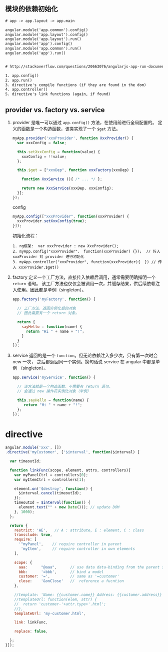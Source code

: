 

## 模块的依赖初始化

```txt
# app -> app.layout -> app.main

angular.module('app.common').config()
angular.module('app.layout').config()
angular.module('app.layout').run()
angular.module('app').config()
angular.module('app.common').run()
angular.module('app').run()


# http://stackoverflow.com/questions/20663076/angularjs-app-run-documentation

1. app.config()
2. app.run()
3. directive's compile functions (if they are found in the dom)
4. app.controller()
5. directive's link functions (again, if found)
```

## provider vs. factory vs. service

1.  provider 是唯一可以通过  `app.config()` 方法，在使用前进行全局配置的。
    定义的函数是一个构造函数，该类实现了一个 `$get` 方法。

    ```js
    myApp.provider('xxxProvider', function XxxProvider() {
      var xxxConfig = false;

      this.setXxxConfig = function(value) {
        xxxConfig = !!value;
      };

      this.$get = ["xxxDep", function xxxFactory(xxxDep) {

        function XxxService (){ /* ... */ };

        return new XxxService(xxxDep, xxxConfig);
      }];
    });
    ```

    config

    ```js
    myApp.config(["xxxProvider", function(xxxProvider) {
      xxxProvider.setXxxConfig(true);
    }]);
    ```

    初始化流程：

    ```
    1. ng框架:  var xxxProvider : new XxxProvider();
    2. myApp.config("xxxProvider"， function(xxxProvider) {});  // 传入 xxxProvider 对 provider 进行初始化
    3. myApp.controller("xxxProvider", function(xxxProvider){  }) // 传入 xxxProvider.$get()
    ```




1. factory 定义一个工厂方法，直接传入依赖后调用，通常需要明确指明一个 `return` 语句。
   该工厂方法也仅仅会被调用一次，并缓存结果，供后续依赖注入使用。因此都是单例（singleton）。


    ```js
    app.factory('myFactory', function() {

      // 工厂方法，返回实例化后的对象
      // 因此需要有一个 return 对象。

      return {
        sayHello : function(name) {
          return "Hi " + name + "!";
        }
      }
    });
    ```

1. service 返回的是一个 `function`。但无论依赖注入多少次，只有第一次时会 new 一次，
   之后都返回同一个实例。换句话说 service 在 angular 中都是单例 （singleton）。

    ```js
    app.service('myService', function() {

      // 该方法就是一个构造函数，不需要有 return 语句。
      // 会通过 new 操作符实例化对象（单例）

      this.sayHello = function(name) {
         return "Hi " + name + "!";
      };
    });
    ```



# directive

```js
angular.module('xxx', [])
.directive('myCustomer', ['$interval', function($interval) {

  var timeoutId;

  function linkFunc(scope, element, attrs, controllers){
    var myPanelCtrl = controllers[0];
    var myItemCtrl = controllers[1];

    element.on('$destroy', function() {
      $interval.cancel(timeoutId);
    });
    timeoutId = $interval(function() {
      element.text("" + new Date())); // update DOM
    }, 1000);
  };

  return {
    restrict: 'AE',   // A : attribute, E : element, C : class
    transclude: true,
    require: [
      '^myPanel',    // require controller in parent
       'myItem',     // require controller in own elements
    ],

    scope: {
      aaa:      "@aaa",      // use data data-binding from the parent scope
      bbb:      '=bbb',      // bind a model
      customer: '=',         // same as '=customer'
      close:    '&onClose'   //  reference a fucntion
    },

    //template: 'Name: {{customer.name}} Address: {{customer.address}}'
    //templateUrl: function(elem, attr) {
    //  return 'customer-'+attr.type+'.html';
    //},
    templateUrl: 'my-customer.html',

    link: linkFunc,

    replace: false,

  };
}]);
```